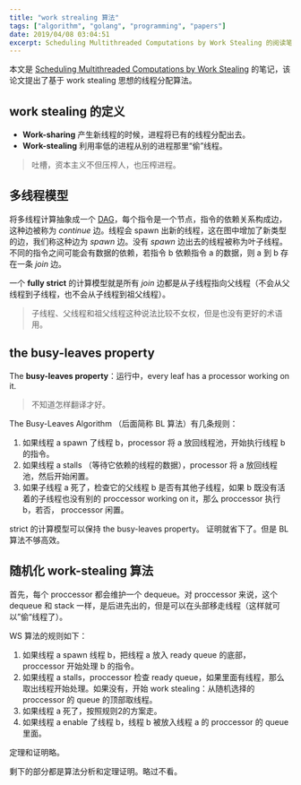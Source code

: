 ```yaml
---
title: "work strealing 算法"
tags: ["algorithm", "golang", "programming", "papers"]
date: 2019/04/08 03:04:51
excerpt: Scheduling Multithreaded Computations by Work Stealing 的阅读笔记
---
```


本文是 [Scheduling Multithreaded Computations by Work Stealing](http://supertech.csail.mit.edu/papers/steal.pdf) 的笔记，该论文提出了基于 work stealing 思想的线程分配算法。

## work stealing 的定义

* **Work-sharing** 产生新线程的时候，进程将已有的线程分配出去。
* **Work-stealing** 利用率低的进程从别的进程那里“偷”线程。

> 吐槽，资本主义不但压榨人，也压榨进程。

## 多线程模型

将多线程计算抽象成一个 [DAG](https://en.wikipedia.org/wiki/Directed_acyclic_graph)，每个指令是一个节点，指令的依赖关系构成边，这种边被称为 *continue* 边。线程会 spawn 出新的线程，这在图中增加了新类型的边，我们称这种边为 *spawn* 边。没有 *spawn* 边出去的线程被称为叶子线程。不同的指令之间可能会有数据的依赖，若指令 b 依赖指令 a 的数据，则 a 到 b 存在一条 *join* 边。

一个 **fully strict** 的计算模型就是所有 *join* 边都是从子线程指向父线程（不会从父线程到子线程，也不会从子线程到祖父线程）。

> 子线程、父线程和祖父线程这种说法比较不女权，但是也没有更好的术语用。

## the busy-leaves property

The **busy-leaves property**：运行中，every leaf has a  processor working on it.

> 不知道怎样翻译才好。

The Busy-Leaves Algorithm （后面简称 BL 算法）有几条规则：

1. 如果线程 a spawn 了线程 b，processor 将 a 放回线程池，开始执行线程 b 的指令。
2. 如果线程 a stalls （等待它依赖的线程的数据），processor 将 a 放回线程池，然后开始闲置。
3. 如果子线程 a 死了，检查它的父线程 b 是否有其他子线程，如果 b 既没有活着的子线程也没有别的 proccessor working on it，那么 proccessor 执行 b，若否， proccessor 闲置。

strict 的计算模型可以保持 the busy-leaves property。 证明就省下了。但是 BL 算法不够高效。

## 随机化 work-stealing 算法

首先，每个 proccessor 都会维护一个 dequeue。对 proccessor 来说，这个 dequeue 和 stack 一样，是后进先出的，但是可以在头部移走线程（这样就可以”偷“线程了）。

WS 算法的规则如下：

1. 如果线程 a spawn 线程 b，把线程 a 放入 ready queue 的底部， proccessor 开始处理 b 的指令。
2. 如果线程 a stalls，proccessor 检查 ready queue，如果里面有线程，那么取出线程开始处理。如果没有，开始 work stealing：从随机选择的 proccessor 的 queue 的顶部取线程。
3. 如果线程 a 死了，按照规则2的方案走。
4. 如果线程 a enable 了线程 b，线程 b 被放入线程 a 的 proccessor 的 queue 里面。

定理和证明略。

剩下的部分都是算法分析和定理证明。略过不看。